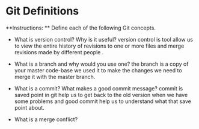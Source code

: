 # Git Definitions

**Instructions: ** Define each of the following Git concepts.

* What is version control?  Why is it useful?
version control is tool allow us to view the entire history of revisions to one or more files and merge revisions made by different people .

* What is a branch and why would you use one?
the branch is a copy of your master code-base we used it to make the changes  we need to merge it with the master branch.

* What is a commit? What makes a good commit message?
commit is saved point in git help us to get back to the old version when we have some problems and good commit help us to understand what that save point about.
* What is a merge conflict?